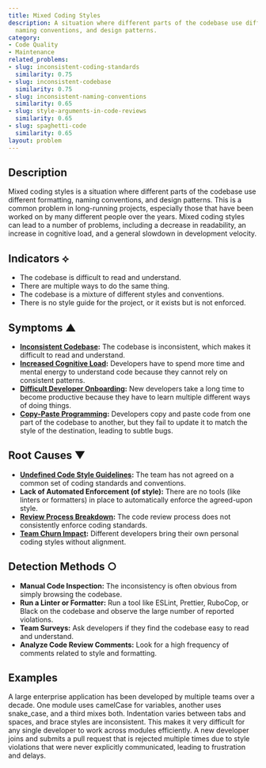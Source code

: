 ```yaml
---
title: Mixed Coding Styles
description: A situation where different parts of the codebase use different formatting,
  naming conventions, and design patterns.
category:
- Code Quality
- Maintenance
related_problems:
- slug: inconsistent-coding-standards
  similarity: 0.75
- slug: inconsistent-codebase
  similarity: 0.75
- slug: inconsistent-naming-conventions
  similarity: 0.65
- slug: style-arguments-in-code-reviews
  similarity: 0.65
- slug: spaghetti-code
  similarity: 0.65
layout: problem
---
```


## Description
Mixed coding styles is a situation where different parts of the codebase use different formatting, naming conventions, and design patterns. This is a common problem in long-running projects, especially those that have been worked on by many different people over the years. Mixed coding styles can lead to a number of problems, including a decrease in readability, an increase in cognitive load, and a general slowdown in development velocity.

## Indicators ⟡
- The codebase is difficult to read and understand.
- There are multiple ways to do the same thing.
- The codebase is a mixture of different styles and conventions.
- There is no style guide for the project, or it exists but is not enforced.

## Symptoms ▲
- **[Inconsistent Codebase](inconsistent-codebase.md):** The codebase is inconsistent, which makes it difficult to read and understand.
- **[Increased Cognitive Load](increased-cognitive-load.md):** Developers have to spend more time and mental energy to understand code because they cannot rely on consistent patterns.
- **[Difficult Developer Onboarding](difficult-developer-onboarding.md):** New developers take a long time to become productive because they have to learn multiple different ways of doing things.
- **[Copy-Paste Programming](copy-paste-programming.md):** Developers copy and paste code from one part of the codebase to another, but they fail to update it to match the style of the destination, leading to subtle bugs.

## Root Causes ▼
- **[Undefined Code Style Guidelines](undefined-code-style-guidelines.md):** The team has not agreed on a common set of coding standards and conventions.
- **Lack of Automated Enforcement (of style):** There are no tools (like linters or formatters) in place to automatically enforce the agreed-upon style.
- **[Review Process Breakdown](review-process-breakdown.md):** The code review process does not consistently enforce coding standards.
- **[Team Churn Impact](team-churn-impact.md):** Different developers bring their own personal coding styles without alignment.

## Detection Methods ○
- **Manual Code Inspection:** The inconsistency is often obvious from simply browsing the codebase.
- **Run a Linter or Formatter:** Run a tool like ESLint, Prettier, RuboCop, or Black on the codebase and observe the large number of reported violations.
- **Team Surveys:** Ask developers if they find the codebase easy to read and understand.
- **Analyze Code Review Comments:** Look for a high frequency of comments related to style and formatting.

## Examples
A large enterprise application has been developed by multiple teams over a decade. One module uses camelCase for variables, another uses snake_case, and a third mixes both. Indentation varies between tabs and spaces, and brace styles are inconsistent. This makes it very difficult for any single developer to work across modules efficiently. A new developer joins and submits a pull request that is rejected multiple times due to style violations that were never explicitly communicated, leading to frustration and delays.
